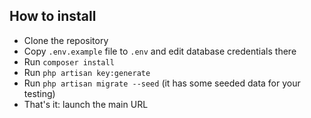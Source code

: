 ## How to install

- Clone the repository
- Copy `.env.example` file to `.env` and edit database credentials there
- Run `composer install`
- Run `php artisan key:generate`
- Run `php artisan migrate --seed` (it has some seeded data for your testing)
- That's it: launch the main URL

